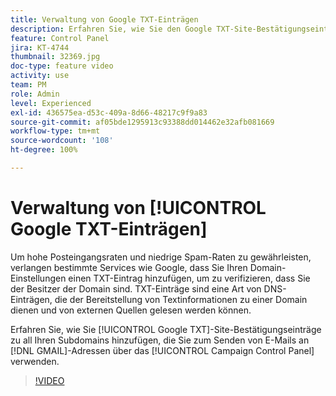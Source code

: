 ```yaml
---
title: Verwaltung von Google TXT-Einträgen
description: Erfahren Sie, wie Sie den Google TXT-Site-Bestätigungseintrag zu Subdomains hinzufügen, die zum Senden von E-Mails an GMAIL-Adressen über das Campaign Control Panel verwendet werden.
feature: Control Panel
jira: KT-4744
thumbnail: 32369.jpg
doc-type: feature video
activity: use
team: PM
role: Admin
level: Experienced
exl-id: 436575ea-d53c-409a-8d66-48217c9f9a83
source-git-commit: af05bde1295913c93388dd014462e32afb081669
workflow-type: tm+mt
source-wordcount: '108'
ht-degree: 100%

---
```


# Verwaltung von [!UICONTROL Google TXT-Einträgen]

Um hohe Posteingangsraten und niedrige Spam-Raten zu gewährleisten, verlangen bestimmte Services wie Google, dass Sie Ihren Domain-Einstellungen einen TXT-Eintrag hinzufügen, um zu verifizieren, dass Sie der Besitzer der Domain sind. TXT-Einträge sind eine Art von DNS-Einträgen, die der Bereitstellung von Textinformationen zu einer Domain dienen und von externen Quellen gelesen werden können.

Erfahren Sie, wie Sie [!UICONTROL Google TXT]-Site-Bestätigungseinträge zu all Ihren Subdomains hinzufügen, die Sie zum Senden von E-Mails an [!DNL GMAIL]-Adressen über das [!UICONTROL Campaign Control Panel] verwenden.

>[!VIDEO](https://video.tv.adobe.com/v/32369?quality=12&learn=0n)
